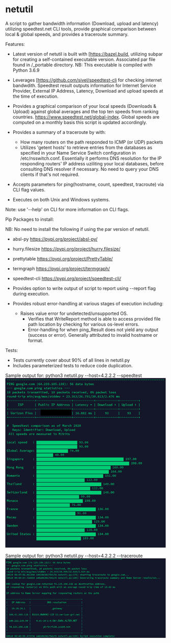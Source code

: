 # netutil

A script to gather bandwidth information (Download, upload and latency) utilizing speedtest.net CLI tools, provide graphical comparison between local & global speeds, and provides a traceroute summary.

Features:

- Latest version of netutil is built with [<https://bazel.build>, utilizing subpar for creating a self-contained executable version. Associated par file found in /_portable directory. NB: This executable is compiled with Python 3.6.9
- Leverages [<https://github.com/sivel/speedtest-cli> for checking internet bandwdith. Speedtest result outputs information for Internet Service Provider, External IP Address, Latency, Download and upload speeds at the time of execution.
- Provides a graphical comparison of your local speeds (Downloads & Upload) against global averages and the top ten speeds from ranking countries. <https://www.speedtest.net/global-index>. Global speeds are computed on a monthly basis this script is updated accordingly.
- Provides a summary of a traceroute by with:
  - How many routers on the path responded to ICMP (or UDP) packets
  - Utilizes 'getent hosts' to retrieve entries from the databases as specified in your Name Service Switch configuration in /etc/nsswitch.conf. Essentially it performs DNS resolution for the IP responding routers' IP address uziliting your local databases, before consulting DNS resolver if necessary. No need to query your DNS clients if that's not required.

- Accepts parameters for ping(hostname, count, speedtest, tracroute) via CLI flag values.
- Executes on both Unix and Windows systems.

Note: use '--help' on CLI for more information on CLI flags.

Pip Packages to install:

NB: No need to install the following if using the par version of netutil.

- absl-py <https://pypi.org/project/absl-py/>
- hurry.filesize <https://pypi.org/project/hurry.filesize/>
- prettytable <https://pypi.org/project/PrettyTable/>
- termgraph <https://pypi.org/project/termgraph/>
- speedtest-cli <https://pypi.org/project/speedtest-cli/>

- Provides option to write output of script to report using --report flag during execution.
- Provides robust error-handling at various stages of execution including:
  - Raises value error for undetected/unsupported OS.
    - Verifies that WriteReport method is able to access provided file path location by checking for various os-level errors.
    - Error-handling for when ping_Result does not yield any output (success or error). Generally attributed to invalid hostname or format.

Tests:

- Tests currently cover about 90% of all lines in netutil.py
- Includes parameterized tests to reduce code duplication.

Sample output for: python3 netutil.py --host=4.2.2.2 --speedtest
![Alt text](https://github.com/NanaQuame/python-ping-script/blob/master/background_files/speedtest-flag.png "--speedtest sample")

Sample output for: python3 netutil.py --host=4.2.2.2 --traceroute
![Alt text](https://github.com/NanaQuame/python-ping-script/blob/master/background_files/traceroute-flag.png "--traceroute sample")
